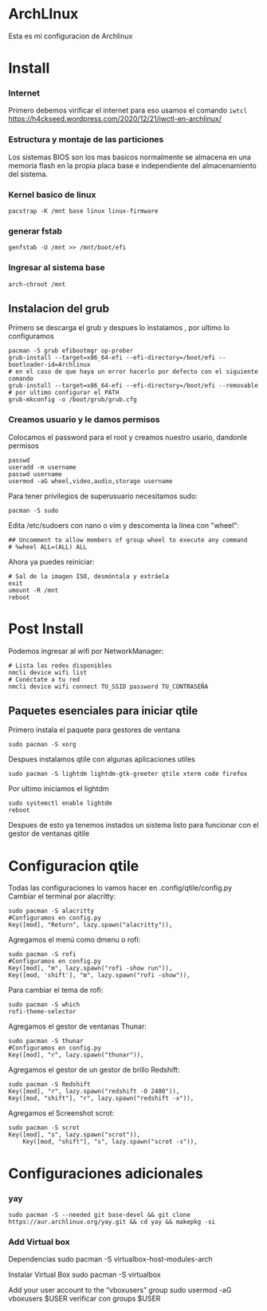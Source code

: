 # ArchLInux

Esta es mi configuracion de Archlinux 
# Install
### Internet 
Primero debemos virificar el internet para eso usamos el comando ```iwtcl```  
https://h4ckseed.wordpress.com/2020/12/21/iwctl-en-archlinux/
### Estructura y montaje de las particiones 
Los sistemas BIOS son los mas basicos normalmente se almacena en una memoria flash en la propia placa base e independiente del almacenamiento del sistema.
### Kernel basico de linux
```
pacstrap -K /mnt base linux linux-firmware
```
### generar fstab 
```
genfstab -U /mnt >> /mnt/boot/efi
```
### Ingresar al sistema base 
```
arch-chroot /mnt
```
## Instalacion del grub
Primero se descarga el grub y despues lo instalamos , por ultimo lo configuramos 
```
pacman -S grub efibootmgr op-prober
grub-install --target=x86_64-efi --efi-directory=/boot/efi --bootloader-id=Archlinux
# en el caso de que haya un error hacerlo por defecto con el siguiente comando
grub-install --target=x86_64-efi --efi-directory=/boot/efi --removable
# por ultimo configurar el PATH
grub-mkconfig -o /boot/grub/grub.cfg 
```
### Creamos usuario y le damos permisos
Colocamos el password para el root y creamos nuestro usario, dandonle permisos 
```
passwd
useradd -m username
passwd username
usermod -aG wheel,video,audio,storage username
```
Para tener privilegios de superusuario necesitamos sudo:
```
pacman -S sudo
```
Edita /etc/sudoers con nano o vim y descomenta la línea con "wheel":
```
## Uncomment to allow members of group wheel to execute any command
# %wheel ALL=(ALL) ALL
```
Ahora ya puedes reiniciar:
```
# Sal de la imagen ISO, desmóntala y extráela
exit
umount -R /mnt
reboot
```
# Post Install
Podemos ingresar al wifi por NetworkManager:
```
# Lista las redes disponibles
nmcli device wifi list
# Conéctate a tu red
nmcli device wifi connect TU_SSID password TU_CONTRASEÑA
```
## Paquetes esenciales para iniciar qtile
Primero instala el paquete para gestores de ventana
```
sudo pacman -S xorg
```
Despues instalamos qtile con algunas aplicaciones utiles 
```
sudo pacman -S lightdm lightdm-gtk-greeter qtile xterm code firefox 
```
Por ultimo iniciamos el lightdm 
```
sudo systemctl enable lightdm
reboot
```
Despues de esto ya tenemos instados un sistema listo para funcionar con el gestor de ventanas qitile 
# Configuracion qtile
Todas las configuraciones lo vamos hacer en .config/qtile/config.py
Cambiar el terminal por alacritty:
```
sudo pacman -S alacritty
#Configuramos en config.py
Key([mod], "Return", lazy.spawn("alacritty")),
```  
Agregamos el menú como dmenu o rofi:
``` 
sudo pacman -S rofi
#Configuramos en config.py
Key([mod], "m", lazy.spawn("rofi -show run")),
Key([mod, 'shift'], "m", lazy.spawn("rofi -show")),
```
Para cambiar el tema de rofi:
```
sudo pacman -S which
rofi-theme-selector
```
Agregamos el gestor de ventanas Thunar: 
```   
sudo pacman -S thunar
#Configuramos en config.py
Key([mod], "r", lazy.spawn("thunar")),
``` 
Agregamos el gestor de un gestor de brillo Redshift:
``` 
sudo pacman -S Redshift
Key([mod], "r", lazy.spawn("redshift -O 2400")),
Key([mod, "shift"], "r", lazy.spawn("redshift -x")),
```
Agregamos el Screenshot scrot:
``` 
sudo pacman -S scrot
Key([mod], "s", lazy.spawn("scrot")),
    Key([mod, "shift"], "s", lazy.spawn("scrot -s")),
``` 

# Configuraciones adicionales 
### yay 
```
sudo pacman -S --needed git base-devel && git clone https://aur.archlinux.org/yay.git && cd yay && makepkg -si
```
### Add Virtual box 
Dependencias 
sudo pacman -S virtualbox-host-modules-arch

Instalar Virtual Box 
sudo pacman -S virtualbox

Add your user account to the “vboxusers” group
sudo usermod -aG vboxusers $USER
verificar con groups $USER

